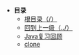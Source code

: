 * **目录**
  * [根目录（/）](/README)
  * [回到上一级（../）](/README)
  * [Java复习回顾](/md/Java/Java复习回顾)
  * [clone](md/Java/Java克隆)
  

